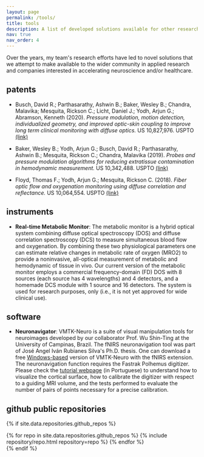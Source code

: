 ```yaml
---
layout: page
permalink: /tools/
title: tools
description: A list of developed solutions available for other researchers. #Edit the `_data/repositories.yml` and change the `github_users` and `github_repos` lists to include your own GitHub profile and repositories.
nav: true
nav_order: 4
---
```


Over the years, my team's research efforts have led to novel solutions that we attempt to make available to the wider community in applied research and companies interested in accelerating neuroscience and/or healthcare. 

## patents

* Busch, David R.; Parthasarathy, Ashwin B.; Baker, Wesley B.; Chandra, Malavika; Mesquita, Rickson C.; Licht, Daniel J.; Yodh, Arjun G.; Abramson, Kenneth (2020). *Pressure modulation, motion detection, individualized geometry, and improved optic-skin coupling to improve long term clinical monitoring with diffuse optics.* US 10,827,976. USPTO [(link)](https://patents.google.com/patent/US10827976B2/en)

* Baker, Wesley B.; Yodh, Arjun G.; Busch, David R.; Parthasarathy, Ashwin B.; Mesquita, Rickson C.; Chandra, Malavika (2019). *Probes and pressure modulation algorithms for reducing extratissue contamination in hemodynamic measurement.* US 10,342,488. USPTO [(link)](https://patents.google.com/patent/US10342488B2/en)

* Floyd, Thomas F.; Yodh, Arjun G.; Mesquita, Rickson C. (2018). *Fiber optic flow and oxygenation monitoring using diffuse correlation and reflectance.* US 10,064,554. USPTO [(link)](https://patents.google.com/patent/WO2013090658A1/en)


## instruments

* **Real-time Metabolic Monitor**: The metabolic monitor is a hybrid optical system combining diffuse optical spectroscopy (DOS) and diffuse correlation spectroscopy (DCS) to measure simultaneous blood flow and oxygenation. By combining these two physiological parameters one can estimate relative changes in metabolic rate of oxygen (MRO2) to provide a noninvasive, all-optical measurement of metabolic and hemodynamic of tissue in vivo. Our current version of the metabolic monitor employs a commercial frequency-domain (FD) DOS with 8 sources (each source has 4 wavelengths) and 4 detectors, and a homemade DCS module with 1 source and 16 detectors. The system is used for research purposes, only (i.e., it is not yet approved for wide clinical use).


## software

* **Neuronavigator**: VMTK-Neuro is a suite of visual manipulation tools for neuroimages developed by our collaborator Prof. Wu Shin-Ting at the University of Campinas, Brazil. The fNIRS neuronavigation tool was part of José Angel Iván Rubianes Silva's Ph.D. thesis. One can download a free [Windows-based](http://www.dca.fee.unicamp.br/projects/mtk/rubianesD/files/VMTK-NIRS_Neuronavegation_ICP.zip) version of VMTK-Neuro with the fNIRS extension. The neuronavigation function requires the Fastrak Polhemus digitizer. Please check the [tutorial webpage](https://www.dca.fee.unicamp.br/projects/mtk/rubianesD/videos.html) (in Portuguese) to understand how to visualize the cortical surface, how to calibrate the digitizer with respect to a guiding MRI volume, and the tests performed to evaluate the number of pairs of points necessary for a precise calibration.


<!-- ## GitHub users

{% if site.data.repositories.github_users %}
<div class="repositories d-flex flex-wrap flex-md-row flex-column justify-content-between align-items-center">
  {% for user in site.data.repositories.github_users %}
    {% include repository/repo_user.html username=user %}
  {% endfor %}
</div>

---

{% if site.repo_trophies.enabled %}
{% for user in site.data.repositories.github_users %}
  {% if site.data.repositories.github_users.size > 1 %}
  <h4>{{ user }}</h4>
  {% endif %}
  <div class="repositories d-flex flex-wrap flex-md-row flex-column justify-content-between align-items-center">
  {% include repository/repo_trophies.html username=user %}
  </div>

  ---

{% endfor %}
{% endif %}
{% endif %} -->

## github public repositories

{% if site.data.repositories.github_repos %}
<div class="repositories d-flex flex-wrap flex-md-row flex-column justify-content-between align-items-center">
  {% for repo in site.data.repositories.github_repos %}
    {% include repository/repo.html repository=repo %}
  {% endfor %}
</div>
{% endif %} 
